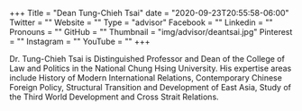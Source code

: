 +++
Title = "Dean Tung-Chieh Tsai"
date = "2020-09-23T20:55:58-06:00"
Twitter = ""
Website = ""
Type = "advisor"
Facebook = ""
Linkedin = ""
Pronouns = ""
GitHub = ""
Thumbnail = "img/advisor/deantsai.jpg"
Pinterest = ""
Instagram = ""
YouTube = ""
+++

Dr. Tung-Chieh Tsai is Distinguished Professor and Dean of the College of Law and Politics in the National Chung Hsing University.  His expertise areas include History of Modern International Relations, 
Contemporary Chinese Foreign Policy, Structural Transition and Development of East Asia, Study of the Third World Development and Cross Strait Relations.
